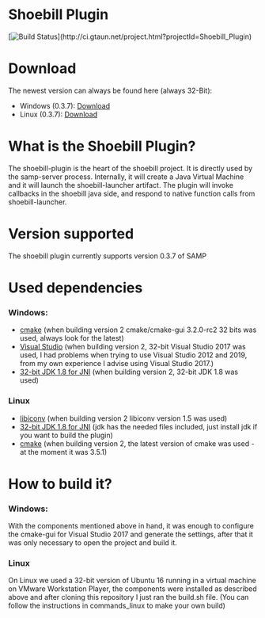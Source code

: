 # Shoebill Plugin

[![Build Status](http://ci.gtaun.net/app/rest/builds/buildType:(id:Shoebill_Plugin_Deploy)/statusIcon)](http://ci.gtaun.net/project.html?projectId=Shoebill_Plugin)

# Download

The newest version can always be found here (always 32-Bit):
- Windows (0.3.7): [Download](https://github.com/eupedroosouza/ShoebillPlugin/releases/download/2.0/Shoebill.dll)
- Linux (0.3.7): [Download](https://github.com/eupedroosouza/ShoebillPlugin/releases/download/2.0/Shoebill)

# What is the Shoebill Plugin?

The shoebill-plugin is the heart of the shoebill project. It is directly used by the samp-server process. Internally,
it will create a Java Virtual Machine and it will launch the shoebill-launcher artifact. The plugin will invoke
callbacks in the shoebill java side, and respond to native function calls from shoebill-launcher.

# Version supported

The shoebill plugin currently supports version 0.3.7 of SAMP

# Used dependencies

### Windows:
- [cmake](http://cmake.org) (when building version 2 cmake/cmake-gui 3.2.0-rc2 32 bits was used, always look for the latest)
- [Visual Studio](https://visualstudio.microsoft.com/) (when building version 2, 32-bit Visual Studio 2017 was used, I had problems when trying to use Visual Studio 2012 and 2019, from my own experience I advise using Visual Studio 2017.)
- [32-bit JDK 1.8 for JNI](http://en.wikipedia.org/wiki/Java_Native_Interface) (when building version 2, 32-bit JDK 1.8 was used)

### Linux
- [libiconv](https://www.gnu.org/software/libiconv/) (when building version 2 libiconv version 1.5 was used)
- [32-bit JDK 1.8 for JNI](http://en.wikipedia.org/wiki/Java_Native_Interface) (jdk has the needed files included, just install jdk if you want to build the plugin)
- [cmake](http://cmake.org) (when building version 2, the latest version of cmake was used - at the moment it was 3.5.1)

# How to build it?
### Windows:
With the components mentioned above in hand, it was enough to configure the cmake-gui for Visual Studio 2017 and generate the settings, after that it was only necessary to open the project and build it.

###  Linux
On Linux we used a 32-bit version of Ubuntu 16 running in a virtual machine on VMware Workstation Player, the components were installed as described above and after cloning this repository I just ran the build.sh file.
(You can follow the instructions in commands_linux to make your own build)
